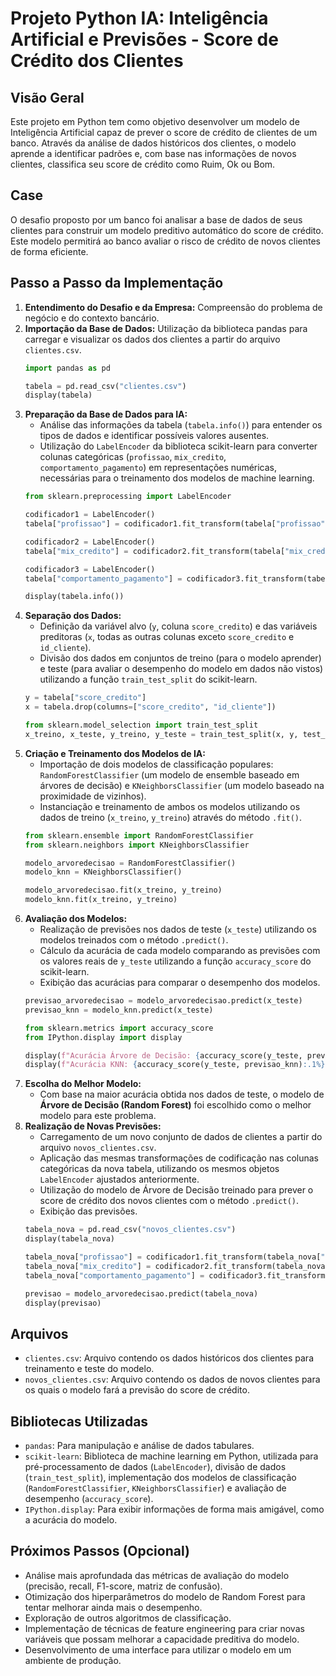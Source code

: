 # Projeto Python IA: Inteligência Artificial e Previsões - Score de Crédito dos Clientes
## Visão Geral

Este projeto em Python tem como objetivo desenvolver um modelo de Inteligência Artificial capaz de prever o score de crédito de clientes de um banco. Através da análise de dados históricos dos clientes, o modelo aprende a identificar padrões e, com base nas informações de novos clientes, classifica seu score de crédito como Ruim, Ok ou Bom.

## Case

O desafio proposto por um banco foi analisar a base de dados de seus clientes para construir um modelo preditivo automático do score de crédito. Este modelo permitirá ao banco avaliar o risco de crédito de novos clientes de forma eficiente.

## Passo a Passo da Implementação

1.  **Entendimento do Desafio e da Empresa:** Compreensão do problema de negócio e do contexto bancário.
2.  **Importação da Base de Dados:** Utilização da biblioteca pandas para carregar e visualizar os dados dos clientes a partir do arquivo `clientes.csv`.
    ```python
    import pandas as pd

    tabela = pd.read_csv("clientes.csv")
    display(tabela)
    ```
3.  **Preparação da Base de Dados para IA:**
    * Análise das informações da tabela (`tabela.info()`) para entender os tipos de dados e identificar possíveis valores ausentes.
    * Utilização do `LabelEncoder` da biblioteca scikit-learn para converter colunas categóricas (`profissao`, `mix_credito`, `comportamento_pagamento`) em representações numéricas, necessárias para o treinamento dos modelos de machine learning.
    ```python
    from sklearn.preprocessing import LabelEncoder

    codificador1 = LabelEncoder()
    tabela["profissao"] = codificador1.fit_transform(tabela["profissao"])

    codificador2 = LabelEncoder()
    tabela["mix_credito"] = codificador2.fit_transform(tabela["mix_credito"])

    codificador3 = LabelEncoder()
    tabela["comportamento_pagamento"] = codificador3.fit_transform(tabela["comportamento_pagamento"])

    display(tabela.info())
    ```
4.  **Separação dos Dados:**
    * Definição da variável alvo (`y`, coluna `score_credito`) e das variáveis preditoras (`x`, todas as outras colunas exceto `score_credito` e `id_cliente`).
    * Divisão dos dados em conjuntos de treino (para o modelo aprender) e teste (para avaliar o desempenho do modelo em dados não vistos) utilizando a função `train_test_split` do scikit-learn.
    ```python
    y = tabela["score_credito"]
    x = tabela.drop(columns=["score_credito", "id_cliente"])

    from sklearn.model_selection import train_test_split
    x_treino, x_teste, y_treino, y_teste = train_test_split(x, y, test_size=0.3)
    ```
5.  **Criação e Treinamento dos Modelos de IA:**
    * Importação de dois modelos de classificação populares: `RandomForestClassifier` (um modelo de ensemble baseado em árvores de decisão) e `KNeighborsClassifier` (um modelo baseado na proximidade de vizinhos).
    * Instanciação e treinamento de ambos os modelos utilizando os dados de treino (`x_treino`, `y_treino`) através do método `.fit()`.
    ```python
    from sklearn.ensemble import RandomForestClassifier
    from sklearn.neighbors import KNeighborsClassifier

    modelo_arvoredecisao = RandomForestClassifier()
    modelo_knn = KNeighborsClassifier()

    modelo_arvoredecisao.fit(x_treino, y_treino)
    modelo_knn.fit(x_treino, y_treino)
    ```
6.  **Avaliação dos Modelos:**
    * Realização de previsões nos dados de teste (`x_teste`) utilizando os modelos treinados com o método `.predict()`.
    * Cálculo da acurácia de cada modelo comparando as previsões com os valores reais de `y_teste` utilizando a função `accuracy_score` do scikit-learn.
    * Exibição das acurácias para comparar o desempenho dos modelos.
    ```python
    previsao_arvoredecisao = modelo_arvoredecisao.predict(x_teste)
    previsao_knn = modelo_knn.predict(x_teste)

    from sklearn.metrics import accuracy_score
    from IPython.display import display

    display(f"Acurácia Árvore de Decisão: {accuracy_score(y_teste, previsao_arvoredecisao):.1%}")
    display(f"Acurácia KNN: {accuracy_score(y_teste, previsao_knn):.1%}")
    ```
7.  **Escolha do Melhor Modelo:**
    * Com base na maior acurácia obtida nos dados de teste, o modelo de **Árvore de Decisão (Random Forest)** foi escolhido como o melhor modelo para este problema.
8.  **Realização de Novas Previsões:**
    * Carregamento de um novo conjunto de dados de clientes a partir do arquivo `novos_clientes.csv`.
    * Aplicação das mesmas transformações de codificação nas colunas categóricas da nova tabela, utilizando os mesmos objetos `LabelEncoder` ajustados anteriormente.
    * Utilização do modelo de Árvore de Decisão treinado para prever o score de crédito dos novos clientes com o método `.predict()`.
    * Exibição das previsões.
    ```python
    tabela_nova = pd.read_csv("novos_clientes.csv")
    display(tabela_nova)

    tabela_nova["profissao"] = codificador1.fit_transform(tabela_nova["profissao"])
    tabela_nova["mix_credito"] = codificador2.fit_transform(tabela_nova["mix_credito"])
    tabela_nova["comportamento_pagamento"] = codificador3.fit_transform(tabela_nova["comportamento_pagamento"])

    previsao = modelo_arvoredecisao.predict(tabela_nova)
    display(previsao)
    ```

## Arquivos

* `clientes.csv`: Arquivo contendo os dados históricos dos clientes para treinamento e teste do modelo.
* `novos_clientes.csv`: Arquivo contendo os dados de novos clientes para os quais o modelo fará a previsão do score de crédito.

## Bibliotecas Utilizadas

* `pandas`: Para manipulação e análise de dados tabulares.
* `scikit-learn`: Biblioteca de machine learning em Python, utilizada para pré-processamento de dados (`LabelEncoder`), divisão de dados (`train_test_split`), implementação dos modelos de classificação (`RandomForestClassifier`, `KNeighborsClassifier`) e avaliação de desempenho (`accuracy_score`).
* `IPython.display`: Para exibir informações de forma mais amigável, como a acurácia do modelo.

## Próximos Passos (Opcional)

* Análise mais aprofundada das métricas de avaliação do modelo (precisão, recall, F1-score, matriz de confusão).
* Otimização dos hiperparâmetros do modelo de Random Forest para tentar melhorar ainda mais o desempenho.
* Exploração de outros algoritmos de classificação.
* Implementação de técnicas de feature engineering para criar novas variáveis que possam melhorar a capacidade preditiva do modelo.
* Desenvolvimento de uma interface para utilizar o modelo em um ambiente de produção.